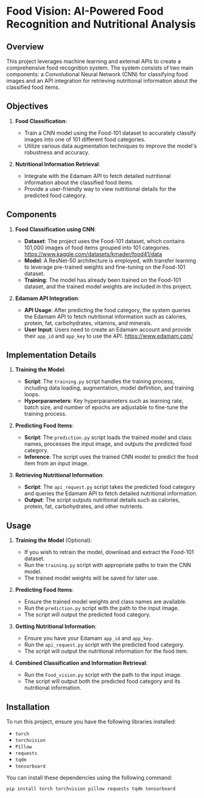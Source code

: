 # Food Vision: AI-Powered Food Recognition and Nutritional Analysis

## Overview

This project leverages machine learning and external APIs to create a comprehensive food recognition system. The system consists of two main components: a Convolutional Neural Network (CNN) for classifying food images and an API integration for retrieving nutritional information about the classified food items.

## Objectives

1. **Food Classification**:
    - Train a CNN model using the Food-101 dataset to accurately classify images into one of 101 different food categories.
    - Utilize various data augmentation techniques to improve the model's robustness and accuracy.

2. **Nutritional Information Retrieval**:
    - Integrate with the Edamam API to fetch detailed nutritional information about the classified food items.
    - Provide a user-friendly way to view nutritional details for the predicted food category.

## Components

1. **Food Classification using CNN**:
    - **Dataset**: The project uses the Food-101 dataset, which contains 101,000 images of food items grouped into 101 categories.     
      https://www.kaggle.com/datasets/kmader/food41/data
    - **Model**: A ResNet-50 architecture is employed, with transfer learning to leverage pre-trained weights and fine-tuning on the Food-101 dataset.
    - **Training**: The model has already been trained on the Food-101 dataset, and the trained model weights are included in this project.

2. **Edamam API Integration**:
    - **API Usage**: After predicting the food category, the system queries the Edamam API to fetch nutritional information such as calories, protein, fat, carbohydrates, vitamins, and minerals.
    - **User Input**: Users need to create an Edamam account and provide their `app_id` and `app_key` to use the API.
      https://www.edamam.com/

## Implementation Details

1. **Training the Model**:
    - **Script**: The `training.py` script handles the training process, including data loading, augmentation, model definition, and training loops.
    - **Hyperparameters**: Key hyperparameters such as learning rate, batch size, and number of epochs are adjustable to fine-tune the training process.

2. **Predicting Food Items**:
    - **Script**: The `prediction.py` script loads the trained model and class names, processes the input image, and outputs the predicted food category.
    - **Inference**: The script uses the trained CNN model to predict the food item from an input image.

3. **Retrieving Nutritional Information**:
    - **Script**: The `api_request.py` script takes the predicted food category and queries the Edamam API to fetch detailed nutritional information.
    - **Output**: The script outputs nutritional details such as calories, protein, fat, carbohydrates, and other nutrients.

## Usage

1. **Training the Model** (Optional):
    - If you wish to retrain the model, download and extract the Food-101 dataset.
    - Run the `training.py` script with appropriate paths to train the CNN model.
    - The trained model weights will be saved for later use.

2. **Predicting Food Items**:
    - Ensure the trained model weights and class names are available.
    - Run the `prediction.py` script with the path to the input image.
    - The script will output the predicted food category.

3. **Getting Nutritional Information**:
    - Ensure you have your Edamam `app_id` and `app_key`.
    - Run the `api_request.py` script with the predicted food category.
    - The script will output the nutritional information for the food item.
      
4. **Combined Classification and Information Retrieval**:
    - Run the `Food_vision.py` script with the path to the input image.
    - The script will output both the predicted food category and its nutritional information.

## Installation

To run this project, ensure you have the following libraries installed:
- `torch`
- `torchvision`
- `Pillow`
- `requests`
- `tqdm`
- `tensorboard`

You can install these dependencies using the following command:

```bash
pip install torch torchvision pillow requests tqdm tensorboard
